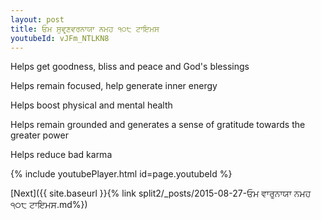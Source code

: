 ```yaml
---
layout: post
title: ਓਮ ਸੁਵਰ੍ਣਵਰਨਾਯਾ ਨਮਹ ੧੦੮ ਟਾਇਮਸ
youtubeId: vJFm_NTLKN8
---
```

 
 
Helps get goodness, bliss and peace and God's blessings
 
Helps remain focused, help generate inner energy 
 
Helps boost physical and mental health 
 
Helps remain grounded and generates a sense of gratitude towards the greater power 
 
Helps reduce bad karma
 
 
 
 


{% include youtubePlayer.html id=page.youtubeId %}
 
[Next]({{ site.baseurl }}{% link  split2/_posts/2015-08-27-ਓਮ ਵਾਰੁਨਾਯਾ ਨਮਹ ੧੦੮ ਟਾਇਮਸ.md%})
 
